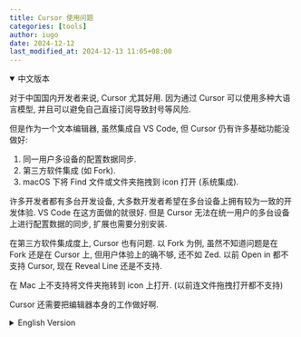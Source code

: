 ```yaml
---
title: Cursor 使用问题
categories: [tools]
author: iugo
date: 2024-12-12
last_modified_at: 2024-12-13 11:05+08:00
---
```


<details lang="zh" open>
<summary>中文版本</summary>

对于中国国内开发者来说, Cursor 尤其好用. 因为通过 Cursor 可以使用多种大语言模型,
并且可以避免自己直接订阅导致封号等风险.

但是作为一个文本编辑器, 虽然集成自 VS Code, 但 Cursor 仍有许多基础功能没做好:

1. 同一用户多设备的配置数据同步.
2. 第三方软件集成 (如 Fork).
3. macOS 下将 Find 文件或文件夹拖拽到 icon 打开 (系统集成).

许多开发者都有多台开发设备, 大多数开发者希望在多台设备上拥有较为一致的开发体验.
VS Code 在这方面做的就很好. 但是 Cursor 无法在统一用户的多台设备上进行配置数据的同步,
扩展也需要分别安装.

在第三方软件集成度上, Cursor 也有问题. 以 Fork 为例, 虽然不知道问题是在 Fork 还是在 Cursor 上,
但用户体验上的确不够, 还不如 Zed. 以前 Open in 都不支持 Cursor, 现在 Reveal Line 还是不支持.

在 Mac 上不支持将文件夹拖转到 icon 上打开. (以前连文件拖拽打开都不支持)

Cursor 还需要把编辑器本身的工作做好啊.

</details>

<details lang="en">
<summary>English Version</summary>

For developers in China, Cursor is particularly useful because it provides access
to various large language models while avoiding the risks of direct subscription
that might lead to account suspension.

However, as a text editor, despite being based on VS Code, Cursor still lacks
several basic features:

1. Configuration data synchronization across multiple devices for the same user.
2. Third-party software integration (such as Fork).
3. Opening files/folders by dragging them onto the icon on macOS (system integration).

Many developers work with multiple devices, and most prefer to have a consistent
development experience across all their devices. VS Code handles this well.
However, Cursor cannot synchronize configuration data across multiple devices
for the same user, and extensions need to be installed separately on each device.

Regarding third-party software integration, Cursor has issues. Taking Fork as an
example, regardless of whether the problem lies with Fork or Cursor, the user
experience is inadequate and inferior to Zed. Previously, "Open in" didn't support
Cursor, and "Reveal Line" still doesn't work.

On Mac, it doesn't support opening folders by dragging them onto the icon.
(Previously, it didn't even support opening files by dragging)

Cursor needs to improve its core editor functionality.

</details>

